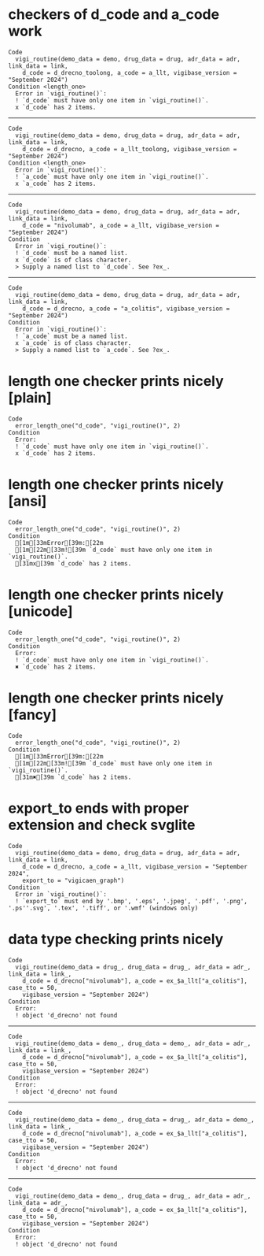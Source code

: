# checkers of d_code and a_code work

    Code
      vigi_routine(demo_data = demo, drug_data = drug, adr_data = adr, link_data = link,
        d_code = d_drecno_toolong, a_code = a_llt, vigibase_version = "September 2024")
    Condition <length_one>
      Error in `vigi_routine()`:
      ! `d_code` must have only one item in `vigi_routine()`.
      x `d_code` has 2 items.

---

    Code
      vigi_routine(demo_data = demo, drug_data = drug, adr_data = adr, link_data = link,
        d_code = d_drecno, a_code = a_llt_toolong, vigibase_version = "September 2024")
    Condition <length_one>
      Error in `vigi_routine()`:
      ! `a_code` must have only one item in `vigi_routine()`.
      x `a_code` has 2 items.

---

    Code
      vigi_routine(demo_data = demo, drug_data = drug, adr_data = adr, link_data = link,
        d_code = "nivolumab", a_code = a_llt, vigibase_version = "September 2024")
    Condition
      Error in `vigi_routine()`:
      ! `d_code` must be a named list.
      x `d_code` is of class character.
      > Supply a named list to `d_code`. See ?ex_.

---

    Code
      vigi_routine(demo_data = demo, drug_data = drug, adr_data = adr, link_data = link,
        d_code = d_drecno, a_code = "a_colitis", vigibase_version = "September 2024")
    Condition
      Error in `vigi_routine()`:
      ! `a_code` must be a named list.
      x `a_code` is of class character.
      > Supply a named list to `a_code`. See ?ex_.

# length one checker prints nicely [plain]

    Code
      error_length_one("d_code", "vigi_routine()", 2)
    Condition
      Error:
      ! `d_code` must have only one item in `vigi_routine()`.
      x `d_code` has 2 items.

# length one checker prints nicely [ansi]

    Code
      error_length_one("d_code", "vigi_routine()", 2)
    Condition
      [1m[33mError[39m:[22m
      [1m[22m[33m![39m `d_code` must have only one item in `vigi_routine()`.
      [31mx[39m `d_code` has 2 items.

# length one checker prints nicely [unicode]

    Code
      error_length_one("d_code", "vigi_routine()", 2)
    Condition
      Error:
      ! `d_code` must have only one item in `vigi_routine()`.
      ✖ `d_code` has 2 items.

# length one checker prints nicely [fancy]

    Code
      error_length_one("d_code", "vigi_routine()", 2)
    Condition
      [1m[33mError[39m:[22m
      [1m[22m[33m![39m `d_code` must have only one item in `vigi_routine()`.
      [31m✖[39m `d_code` has 2 items.

# export_to ends with proper extension and check svglite

    Code
      vigi_routine(demo_data = demo, drug_data = drug, adr_data = adr, link_data = link,
        d_code = d_drecno, a_code = a_llt, vigibase_version = "September 2024",
        export_to = "vigicaen_graph")
    Condition
      Error in `vigi_routine()`:
      ! `export_to` must end by '.bmp', '.eps', '.jpeg', '.pdf', '.png', '.ps''.svg', '.tex', '.tiff', or '.wmf' (windows only)

# data type checking prints nicely

    Code
      vigi_routine(demo_data = drug_, drug_data = drug_, adr_data = adr_, link_data = link_,
        d_code = d_drecno["nivolumab"], a_code = ex_$a_llt["a_colitis"], case_tto = 50,
        vigibase_version = "September 2024")
    Condition
      Error:
      ! object 'd_drecno' not found

---

    Code
      vigi_routine(demo_data = demo_, drug_data = demo_, adr_data = adr_, link_data = link_,
        d_code = d_drecno["nivolumab"], a_code = ex_$a_llt["a_colitis"], case_tto = 50,
        vigibase_version = "September 2024")
    Condition
      Error:
      ! object 'd_drecno' not found

---

    Code
      vigi_routine(demo_data = demo_, drug_data = drug_, adr_data = demo_, link_data = link_,
        d_code = d_drecno["nivolumab"], a_code = ex_$a_llt["a_colitis"], case_tto = 50,
        vigibase_version = "September 2024")
    Condition
      Error:
      ! object 'd_drecno' not found

---

    Code
      vigi_routine(demo_data = demo_, drug_data = drug_, adr_data = adr_, link_data = adr_,
        d_code = d_drecno["nivolumab"], a_code = ex_$a_llt["a_colitis"], case_tto = 50,
        vigibase_version = "September 2024")
    Condition
      Error:
      ! object 'd_drecno' not found

